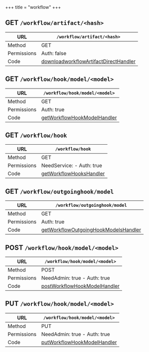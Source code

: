+++
title = "workflow"
+++


## GET `/workflow/artifact/<hash>`

URL         | **`/workflow/artifact/<hash>`**
----------- |----------
Method      | GET     
Permissions |  Auth: false
Code        | [downloadworkflowArtifactDirectHandler](https://github.com/ovh/cds/search?q=%22func+%28api+*API%29+downloadworkflowArtifactDirectHandler%22)
    









## GET `/workflow/hook/model/<model>`

URL         | **`/workflow/hook/model/<model>`**
----------- |----------
Method      | GET     
Permissions |  Auth: true
Code        | [getWorkflowHookModelHandler](https://github.com/ovh/cds/search?q=%22func+%28api+*API%29+getWorkflowHookModelHandler%22)
    









## GET `/workflow/hook`

URL         | **`/workflow/hook`**
----------- |----------
Method      | GET     
Permissions |  NeedService:  -  Auth: true
Code        | [getWorkflowHooksHandler](https://github.com/ovh/cds/search?q=%22func+%28api+*API%29+getWorkflowHooksHandler%22)
    









## GET `/workflow/outgoinghook/model`

URL         | **`/workflow/outgoinghook/model`**
----------- |----------
Method      | GET     
Permissions |  Auth: true
Code        | [getWorkflowOutgoingHookModelsHandler](https://github.com/ovh/cds/search?q=%22func+%28api+*API%29+getWorkflowOutgoingHookModelsHandler%22)
    









## POST `/workflow/hook/model/<model>`

URL         | **`/workflow/hook/model/<model>`**
----------- |----------
Method      | POST     
Permissions |  NeedAdmin: true -  Auth: true
Code        | [postWorkflowHookModelHandler](https://github.com/ovh/cds/search?q=%22func+%28api+*API%29+postWorkflowHookModelHandler%22)
    









## PUT `/workflow/hook/model/<model>`

URL         | **`/workflow/hook/model/<model>`**
----------- |----------
Method      | PUT     
Permissions |  NeedAdmin: true -  Auth: true
Code        | [putWorkflowHookModelHandler](https://github.com/ovh/cds/search?q=%22func+%28api+*API%29+putWorkflowHookModelHandler%22)
    









